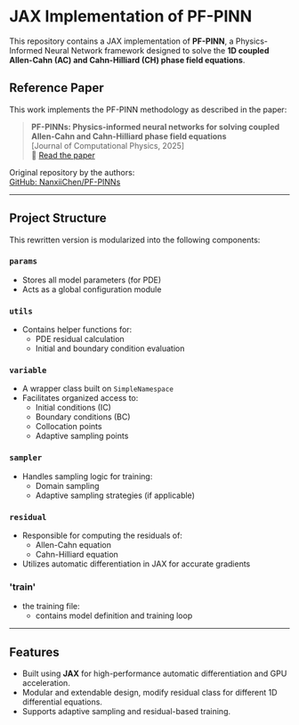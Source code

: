 # JAX Implementation of PF-PINN

This repository contains a JAX implementation of **PF-PINN**, a Physics-Informed Neural Network framework designed to solve the **1D coupled Allen-Cahn (AC) and Cahn-Hilliard (CH) phase field equations**.

## Reference Paper

This work implements the PF-PINN methodology as described in the paper:

> **PF-PINNs: Physics-informed neural networks for solving coupled Allen-Cahn and Cahn-Hilliard phase field equations**  
> [Journal of Computational Physics, 2025]  
> 📎 [Read the paper](https://www.sciencedirect.com/science/article/pii/S0021999125001263)

Original repository by the authors:  
[GitHub: NanxiiChen/PF-PINNs](https://github.com/NanxiiChen/PF-PINNs/tree/main)

---

## Project Structure

This rewritten version is modularized into the following components:

### `params`
- Stores all model parameters (for PDE)
- Acts as a global configuration module
  
### `utils`
- Contains helper functions for:
  - PDE residual calculation
  - Initial and boundary condition evaluation

### `variable`
- A wrapper class built on `SimpleNamespace`
- Facilitates organized access to:
  - Initial conditions (IC)
  - Boundary conditions (BC)
  - Collocation points
  - Adaptive sampling points

### `sampler`
- Handles sampling logic for training:
  - Domain sampling
  - Adaptive sampling strategies (if applicable)

### `residual`
- Responsible for computing the residuals of:
  - Allen-Cahn equation
  - Cahn-Hilliard equation
- Utilizes automatic differentiation in JAX for accurate gradients

### 'train'
- the training file:
  - contains model definition and training loop
---

## Features

- Built using **JAX** for high-performance automatic differentiation and GPU acceleration.
- Modular and extendable design, modify residual class for different 1D differential equations.
- Supports adaptive sampling and residual-based training.
